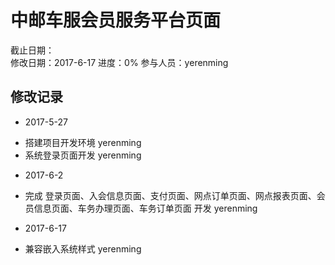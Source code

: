 # 中邮车服会员服务平台页面
截止日期：   
修改日期：2017-6-17
进度：0%
参与人员：yerenming

## 修改记录

- 2017-5-27
* 搭建项目开发环境 yerenming
* 系统登录页面开发 yerenming

- 2017-6-2
* 完成 登录页面、入会信息页面、支付页面、网点订单页面、网点报表页面、会员信息页面、车务办理页面、车务订单页面 开发 yerenming

- 2017-6-17
* 兼容嵌入系统样式 yerenming
